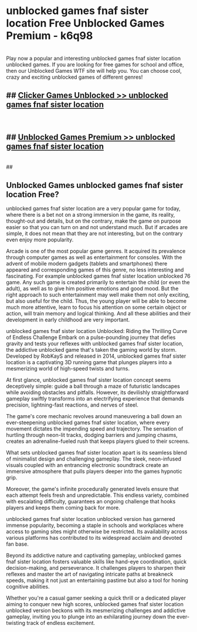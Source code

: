 # unblocked games fnaf sister location  Free Unblocked Games Premium - k6q98 <br>
<br>
Play now a popular and interesting unblocked games fnaf sister location unblocked games. If you are looking for free games for school and office, then our Unblocked Games WTF site will help you. You can choose cool, crazy and exciting unblocked games of different genres!


## ##  [Clicker Games Unblocked >> unblocked games fnaf sister location](http://freeplayer.one?title=unblocked_games_fnaf_sister_location&ref=UGames)
  <br>

##  ## [Unblocked Games Premium >> unblocked games fnaf sister location](http://freeplayer.one?title=unblocked_games_fnaf_sister_location&ref=UGames)
  <br>
  ##



## Unblocked Games unblocked games fnaf sister location Free?

unblocked games fnaf sister location are a very popular game for today, where there is a bet not on a strong immersion in the game, its reality, thought-out and details, but on the contrary, make the game on purpose easier so that you can turn on and not understand much. But if arcades are simple, it does not mean that they are not interesting, but on the contrary even enjoy more popularity.

Arcade is one of the most popular game genres. It acquired its prevalence through computer games as well as entertainment for consoles. With the advent of mobile modern gadgets (tablets and smartphones) there appeared and corresponding games of this genre, no less interesting and fascinating. For example unblocked games fnaf sister location unblocked 76 game. Any such game is created primarily to entertain the child (or even the adult), as well as to give him positive emotions and good mood. But the right approach to such entertainment may well make them not only exciting, but also useful for the child. Thus, the young player will be able to become much more attentive, learn to focus his attention on some certain object or action, will train memory and logical thinking. And all these abilities and their development in early childhood are very important.

unblocked games fnaf sister location Unblocked: Riding the Thrilling Curve of Endless Challenge
Embark on a pulse-pounding journey that defies gravity and tests your reflexes with unblocked games fnaf sister location, the addictive unblocked game that's taken the gaming world by storm. Developed by RobKayS and released in 2014, unblocked games fnaf sister location is a captivating 3D running game that plunges players into a mesmerizing world of high-speed twists and turns.

At first glance, unblocked games fnaf sister location concept seems deceptively simple: guide a ball through a maze of futuristic landscapes while avoiding obstacles and pitfalls. However, its devilishly straightforward gameplay swiftly transforms into an electrifying experience that demands precision, lightning-fast reactions, and nerves of steel.

The game's core mechanic revolves around maneuvering a ball down an ever-steepening unblocked games fnaf sister location, where every movement dictates the impending speed and trajectory. The sensation of hurtling through neon-lit tracks, dodging barriers and jumping chasms, creates an adrenaline-fueled rush that keeps players glued to their screens.

What sets unblocked games fnaf sister location apart is its seamless blend of minimalist design and challenging gameplay. The sleek, neon-infused visuals coupled with an entrancing electronic soundtrack create an immersive atmosphere that pulls players deeper into the games hypnotic grip.

Moreover, the game's infinite procedurally generated levels ensure that each attempt feels fresh and unpredictable. This endless variety, combined with escalating difficulty, guarantees an ongoing challenge that hooks players and keeps them coming back for more.

unblocked games fnaf sister location unblocked version has garnered immense popularity, becoming a staple in schools and workplaces where access to gaming sites might otherwise be restricted. Its availability across various platforms has contributed to its widespread acclaim and devoted fan base.

Beyond its addictive nature and captivating gameplay, unblocked games fnaf sister location fosters valuable skills like hand-eye coordination, quick decision-making, and perseverance. It challenges players to sharpen their reflexes and master the art of navigating intricate paths at breakneck speeds, making it not just an entertaining pastime but also a tool for honing cognitive abilities.

Whether you're a casual gamer seeking a quick thrill or a dedicated player aiming to conquer new high scores, unblocked games fnaf sister location unblocked version beckons with its mesmerizing challenges and addictive gameplay, inviting you to plunge into an exhilarating journey down the ever-twisting track of endless excitement.